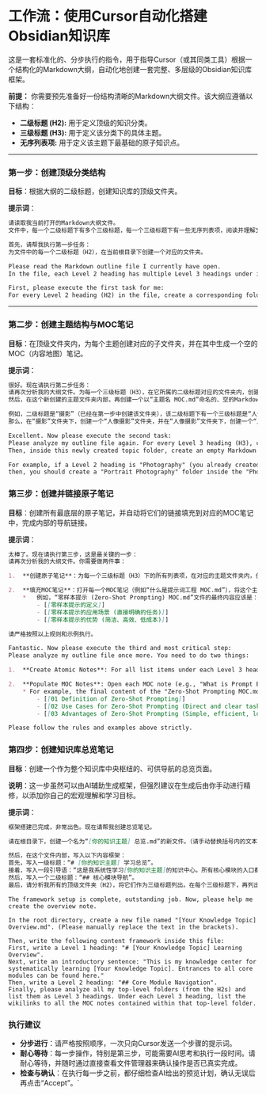 
# 工作流：使用Cursor自动化搭建Obsidian知识库

这是一套标准化的、分步执行的指令，用于指导Cursor（或其同类工具）根据一个结构化的Markdown大纲，自动化地创建一套完整、多层级的Obsidian知识库框架。

**前提：** 你需要预先准备好一份结构清晰的Markdown大纲文件。该大纲应遵循以下结构：

- **二级标题 (H2):** 用于定义顶级的知识分类。
- **三级标题 (H3):** 用于定义该分类下的具体主题。
- **无序列表项:** 用于定义该主题下最基础的原子知识点。

---

### **第一步：创建顶级分类结构**

**目标**：根据大纲的二级标题，创建知识库的顶级文件夹。

**提示词**：

```markdown
请读取我当前打开的Markdown大纲文件。
文件中，每一个二级标题下有多个三级标题，每一个三级标题下有一些无序列表项，阅读并理解文件内容和层级关系，接下来，我会要求你按照这个层级关系来为我创建文件夹和文件。

首先，请帮我执行第一步任务：
为文件中的每一个二级标题（H2），在当前根目录下创建一个对应的文件夹。
```

```markdown
Please read the Markdown outline file I currently have open.
In the file, each Level 2 heading has multiple Level 3 headings under it, and each Level 3 heading has several unordered list items. Read and understand the file's content and hierarchical structure. Next, I will ask you to create folders and files for me according to this structure. Named "[[number]] [Topic Name].md".

First, please execute the first task for me:
For every Level 2 heading (H2) in the file, create a corresponding folder in the current root directory.
```
---

### **第二步：创建主题结构与MOC笔记**

**目标**：在顶级文件夹内，为每个主题创建对应的子文件夹，并在其中生成一个空的MOC（内容地图）笔记。

**提示词**：

```markdown
很好。现在请执行第二步任务：
请再次分析我的大纲文件。为每一个三级标题（H3），在它所属的二级标题对应的文件夹内，创建一个同名的文件夹。
然后，在这个新创建的主题文件夹内部，再创建一个以“主题名 MOC.md”命名的、空的Markdown文件。

例如，二级标题是“摄影”（已经在第一步中创建该文件夹），该二级标题下有一个三级标题是“人像摄影”
那么，在“摄影”文件夹下，创建一个“人像摄影”文件夹，并在“人像摄影”文件夹下，创建一个“人像摄影 MOC.md”文件
```

```markdown
Excellent. Now please execute the second task:
Please analyze my outline file again. For every Level 3 heading (H3), create a folder of the same name inside the folder corresponding to its parent Level 2 heading.
Then, inside this newly created topic folder, create an empty Markdown file named "00 [Topic Name] MOC.md".

For example, if a Level 2 heading is "Photography" (you already created this folder in Step 1), and under it is a Level 3 heading "Portrait Photography",
then, you should create a "Portrait Photography" folder inside the "Photography" folder, and within the "Portrait Photography" folder, create a file named "Portrait Photography MOC.md".
```

### **第三步：创建并链接原子笔记**  
**目标**：创建所有最底层的原子笔记，并自动将它们的链接填充到对应的MOC笔记中，完成内部的导航链接。 

**提示词**：

```markdown
太棒了。现在请执行第三步，这是最关键的一步：
请再次分析我的大纲文件。你需要做两件事：

1.  **创建原子笔记**：为每一个三级标题（H3）下的所有列表项，在对应的主题文件夹内，创建一个以**列表项文本内容为文件名**的、空的Markdown文件。

2.  **填充MOC笔记**：打开每一个MOC笔记（例如“什么是提示词工程 MOC.md”），将这个主题下所有原子笔记的链接，以无序列表和Obsidian双向链接的格式，写入其中。
    *   例如，“零样本提示 (Zero-Shot Prompting) MOC.md”文件的最终内容应该是：
        - [[零样本提示的定义]]
        - [[零样本提示的应用场景 (直接明确的任务)]]
        - [[零样本提示的优势 (简洁、高效、低成本)]]

请严格按照以上规则和示例执行。
```

```markdown
Fantastic. Now please execute the third and most critical step:
Please analyze my outline file once more. You need to do two things:

1.  **Create Atomic Notes**: For all list items under each Level 3 heading (H3), create an empty Markdown file within the corresponding topic folder. The filename should be the **text content of the list item**.

2.  **Populate MOC Notes**: Open each MOC note (e.g., "What is Prompt Engineering MOC.md") and write the links to all the atomic notes under that topic into it, formatted as an unordered list using Obsidian's wikilink format.
    * For example, the final content of the "Zero-Shot Prompting MOC.md" file should be:
        - [[01 Definition of Zero-Shot Prompting]]
        - [[02 Use Cases for Zero-Shot Prompting (Direct and clear tasks)]]
        - [[03 Advantages of Zero-Shot Prompting (Simple, efficient, low-cost)]]

Please follow the rules and examples above strictly.
```

### **第四步：创建知识库总览笔记**  

**目标**：创建一个作为整个知识库中央枢纽的、可供导航的总览页面。  

**说明**：这一步虽然可以由AI辅助生成框架，但强烈建议在生成后由你手动进行精修，以添加你自己的宏观理解和学习目标。  

**提示词**：

```markdown
框架搭建已完成，非常出色。现在请帮我创建总览笔记。

请在根目录下，创建一个名为“[你的知识主题] 总览.md”的新文件。（请手动替换括号内的文本）

然后，在这个文件内部，写入以下内容框架：  
首先，写入一级标题：“# [你的知识主题] 学习总览”。  
接着，写入一段引导语：“这是我系统性学习[你的知识主题]的知识中心。所有核心模块的入口都可以在这里找到。”  
然后，写入一个二级标题：“## 核心模块导航”。  
最后，请分析我所有的顶级文件夹（H2），将它们作为三级标题列出。在每个三级标题下，再列出该顶级文件夹内所有MOC笔记的双向链接。
```

```markdow
The framework setup is complete, outstanding job. Now, please help me create the overview note.

In the root directory, create a new file named "[Your Knowledge Topic] Overview.md". (Please manually replace the text in the brackets).

Then, write the following content framework inside this file:
First, write a Level 1 heading: "# [Your Knowledge Topic] Learning Overview".
Next, write an introductory sentence: "This is my knowledge center for systematically learning [Your Knowledge Topic]. Entrances to all core modules can be found here."
Then, write a Level 2 heading: "## Core Module Navigation".
Finally, please analyze all my top-level folders (from the H2s) and list them as Level 3 headings. Under each Level 3 heading, list the wikilinks to all the MOC notes contained within that top-level folder.
```
### **执行建议**  
- **分步进行**：请严格按照顺序，一次只向Cursor发送一个步骤的提示词。 
- **耐心等待**：每一步操作，特别是第三步，可能需要AI思考和执行一段时间。请耐心等待，并随时通过直接查看文件管理器来确认操作是否已真实完成。 
- **检查与确认**：在执行每一步之前，都仔细检查AI给出的预览计划，确认无误后再点击“Accept”。`

